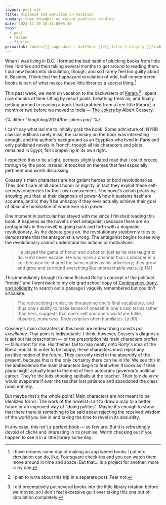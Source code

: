 ```yaml
---
layout: post.njk
title: Violence and Derision on Vacation
summary: Some thoughts on recent poolside reading.
date: 2024-11-19 15:11:00+5:30
tags:
  - post
  - review
  - fiction
permalink: /notes/{{ page.date | dateYear }}/{{ title | slugify }}/index.html
---
```


When I was living in D.C. I formed the bad habit of plucking books from little free libraries and then taking several months to get around to reading
them. I put new books into circulation, though, and so I rarely feel too guilty about it. Besides, I think that the haphazard circulation of odd, half-remembered books is part of what makes these little libraries a special thing.[^1]

This past week, we went on vacation to the backwaters of [Kerala](https://en.wikipedia.org/wiki/Kerala).[^2] I spent nice chunks of time sitting by resort pools, breathing fresh air, and finally getting around to reading a book I had grabbed from a free little library[^3] a month or two before we moved to India — [The Jokers](https://openlibrary.org/books/OL24468174M/The_jokers) by Albert Cossery.

{% dither "/img/blog/2024/the-jokers.png" %}

I can't say what led me to initially grab the book. Some admixture of: NYRB classics editions rarely miss, the summary on the back was interesting enough, and the author's background as an Egyptian who lived in Paris and only published novels in French, though all his characters and plots remained in Egypt, felt compelling in its own right.

I expected this to be a light, perhaps slightly dated read that I could breeze through by the pool. Instead, it touched on themes that feel especially pertinent and worth discussing.

Cossery's main characters are not gallant heroes or bold revolutionaries. They don't care at all about honor or dignity, in fact they exploit these self-serious tendencies for their own amusement. The novel's action peaks by showing you that: a) their diagnosis of power & how it sustains itself are accurate, and b) they'll be unhappy if they ever actually achieve their goal of absolute humiliation of whomever is in power.

One moment in particular has stayed with me since I finished reading this book. It happens as the novel's chief antagonist (because there are no protagonists in this novel) is going back and forth with a dogmatic revolutionary. As the debate goes on, the revolutionary stubbornly tries to demonstrate that the antagonist is wrong. The antagonist begins to see why the revolutionary cannot understand his actions or motivations:

> He played the game of honor and dishonor, just as he was taught to do. He'd never escape. He was more a prisoner than a prisoner in a cell because he shared the same myths as his adversary; they grow and grow and surround everything like unbreachable walls. [p.114]

This immediately brought to mind Richard Rorty's concept of the political "ironist" and I went back to my old grad school copy of [Contingency, irony, and solidarity](https://openlibrary.org/works/OL2018373W/Contingency_irony_and_solidarity) to search out a passage I vaguely remembered but couldn't articulate.

> The redescribing ironist, by threatening one's final vocabulary, and thus one's ability to make sense of oneself in one's own terms rather than hers, suggests that one's self and one's world are futile, obsolete, *powerless*. Redescription often humiliates. [p.90]

Cossery's main characters in this book are redescribing ironists *par excellence*. That point is indisputable. I think, however, Cossery's diagnosis is apt but his prescription — or the prescription his main characters proffer — falls short for me. His themes fail to map neatly onto Rorty's idea of the liberal ironist. In order to be happy, these characters must reject any positive notion of the future. They can only revel in the absurdity of the present, because this is the only certainty there can be in life. We see this in the ambivalence the main characters begin to feel when it looks as if their plans might actually lead to the end of their autocratic governor's political career. They're the kids shooting spitballs at the teacher. Their *joie de vivre* would evaporate if ever the teacher lost patience and abandoned the class room entirely.

But maybe that's the whole point? Main characters are not meant to be idealized forms. The work of the novelist isn't to draw a map to a better future or an improved way of "doing politics". Maybe it's enough to show that there there is something to be said about rejecting the received wisdom of the world you live in and taking the time to revel in its absurdity.

In any case, this isn't a perfect book — so few are. But it is refreshingly devoid of cliché and interesting in its premise. Worth checking out if you happen to see it in a little library some day.

[^1]: I have dreams some day of making an app where books I put into circulation can do, like, Foursquare check-ins and you can watch them move around in time and space. But that... is a project for another, more rainy day.
[^2]: I plan to write about this trip in a separate post. Fear not.
[^3]: I did preemptively put several books into the little library rotation before we moved, so I don't feel excessive guilt over taking this one out of circulation completely.
